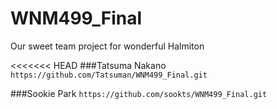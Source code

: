 # WNM499_Final
Our sweet team project for wonderful Halmiton

<<<<<<< HEAD
###Tatsuma Nakano
`https://github.com/Tatsuman/WNM499_Final.git`

###Sookie Park
`https://github.com/sookts/WNM499_Final.git`

